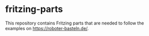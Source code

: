 # fritzing-parts

This repository contains Fritzing parts that are needed to follow the examples on https://roboter-basteln.de/.

